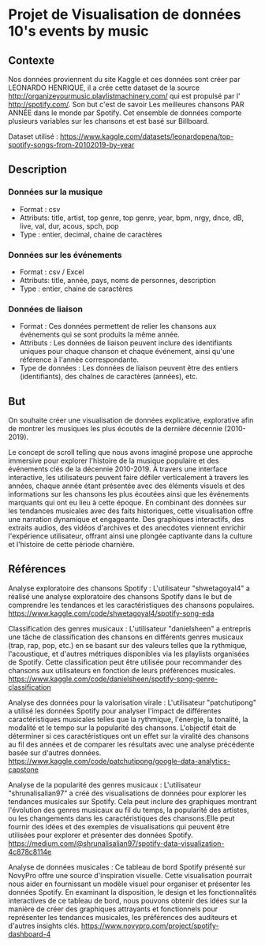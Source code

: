 # Projet de Visualisation de données 10's events by music

## Contexte
Nos données proviennent du site Kaggle et ces données sont créer par LEONARDO HENRIQUE, il a crée cette dataset de la source http://organizeyourmusic.playlistmachinery.com/ qui est propulsé par l' http://spotify.com/. Son but c'est de savoir Les meilleures chansons PAR ANNÉE dans le monde par Spotify. Cet ensemble de données comporte plusieurs variables sur les chansons et est basé sur Billboard.

Dataset utilisé : https://www.kaggle.com/datasets/leonardopena/top-spotify-songs-from-20102019-by-year

## Description

### Données sur la musique
  - Format : csv
  - Attributs: title, artist, top genre, top genre, year, bpm, nrgy, dnce, dB, live, val, dur, acous, spch, pop
  - Type : entier, decimal, chaine de caractères

### Données sur les événements
  - Format : csv / Excel
  - Attributs: title, année, pays, noms de personnes, description
  - Type : entier, chaine de caractères

### Données de liaison
  - Format : Ces données permettent de relier les chansons aux événements qui se sont produits la même année.
  - Attributs : Les données de liaison peuvent inclure des identifiants uniques pour chaque chanson et chaque événement, ainsi qu'une référence à l'année correspondante.
  - Type de données : Les données de liaison peuvent être des entiers (identifiants), des chaînes de caractères (années), etc.

## But
On souhaite créer une visualisation de données explicative, explorative afin de montrer les musiques les plus écoutés de la dernière décennie (2010-2019).

Le concept de scroll telling que nous avons imaginé propose une approche immersive pour explorer l'histoire de la musique populaire et des événements clés de la décennie 2010-2019. À travers une interface interactive, les utilisateurs peuvent faire défiler verticalement à travers les années, chaque année étant présentée avec des éléments visuels et des informations sur les chansons les plus écoutées ainsi que les événements marquants qui ont eu lieu à cette époque. En combinant des données sur les tendances musicales avec des faits historiques, cette visualisation offre une narration dynamique et engageante. Des graphiques interactifs, des extraits audios, des vidéos d'archives et des anecdotes viennent enrichir l'expérience utilisateur, offrant ainsi une plongée captivante dans la culture et l'histoire de cette période charnière.

## Références

Analyse exploratoire des chansons Spotify :
L'utilisateur "shwetagoyal4" a réalisé une analyse exploratoire des chansons Spotify dans le but de comprendre les tendances et les caractéristiques des chansons populaires.
https://www.kaggle.com/code/shwetagoyal4/spotify-song-eda

Classification des genres musicaux :
L'utilisateur "danielsheen" a entrepris une tâche de classification des chansons en différents genres musicaux (trap, rap, pop, etc.) en se basant sur des valeurs telles que la rythmique, l'acoustique, et d'autres métriques disponibles via les playlists organisées de Spotify. Cette classification peut être utilisée pour recommander des chansons aux utilisateurs en fonction de leurs préférences musicales.
https://www.kaggle.com/code/danielsheen/spotify-song-genre-classification

Analyse des données pour la valorisation virale :
L'utilisateur "patchutipong" a utilisé les données Spotify pour analyser l'impact de différentes caractéristiques musicales telles que la rythmique, l'énergie, la tonalité, la modalité et le tempo sur la popularité des chansons. L'objectif était de déterminer si ces caractéristiques ont un effet sur la viralité des chansons au fil des années et de comparer les résultats avec une analyse précédente basée sur d'autres données.
https://www.kaggle.com/code/patchutipong/google-data-analytics-capstone

Analyse de la popularité des genres musicaux  :
L'utilisateur "shrunalisalian97" a créé des visualisations de données pour explorer les tendances musicales sur Spotify. Cela peut inclure des graphiques montrant l'évolution des genres musicaux au fil du temps, la popularité des artistes, ou les changements dans les caractéristiques des chansons.Elle peut fournir des idées et des exemples de visualisations qui peuvent être utilisées pour explorer et présenter des données Spotify.
https://medium.com/@shrunalisalian97/spotify-data-visualization-4c878c8114e

Analyse de données musicales : 
Ce tableau de bord Spotify présenté sur NovyPro offre une source d'inspiration visuelle. Cette visualisation pourrait nous aider en fournissant un modèle visuel pour organiser et présenter les données Spotify. En examinant la disposition, le design et les fonctionnalités interactives de ce tableau de bord, nous pouvons obtenir des idées sur la manière de créer des graphiques attrayants et fonctionnels pour représenter les tendances musicales, les préférences des auditeurs et d'autres insights clés.
https://www.novypro.com/project/spotify-dashboard-4
